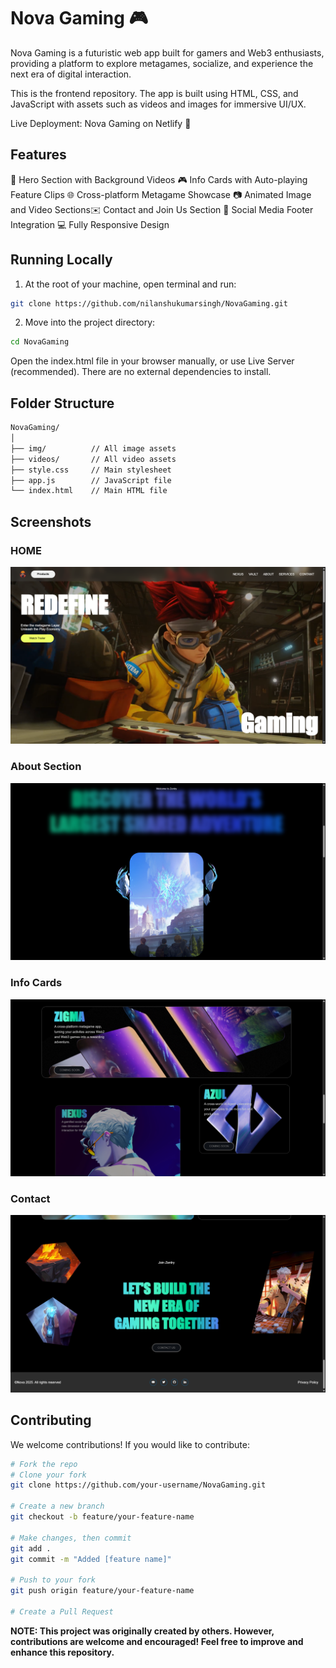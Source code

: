 # Nova Gaming 🎮

Nova Gaming is a futuristic web app built for gamers and Web3 enthusiasts, providing a platform to explore metagames, socialize, and experience the next era of digital interaction.

This is the frontend repository.
The app is built using HTML, CSS, and JavaScript with assets such as videos and images for immersive UI/UX.

Live Deployment: Nova Gaming on Netlify 🚀

## Features

🚀 Hero Section with Background Videos
🎮 Info Cards with Auto-playing Feature Clips
🌐 Cross-platform Metagame Showcase
📷 Animated Image and Video Sections✉️ Contact and Join Us Section
🔗 Social Media Footer Integration
💻 Fully Responsive Design

## Running Locally

1. At the root of your machine, open terminal and run:

```bash
git clone https://github.com/nilanshukumarsingh/NovaGaming.git
```
2. Move into the project directory:

```bash
cd NovaGaming
```
Open the index.html file in your browser manually, or use Live Server (recommended).
There are no external dependencies to install.

## Folder Structure

```bash
NovaGaming/
│
├── img/          // All image assets
├── videos/       // All video assets
├── style.css     // Main stylesheet
├── app.js        // JavaScript file
└── index.html    // Main HTML file
```

## Screenshots

### HOME

![Home](screenshots/home.png)

### About Section

![About](screenshots/about.png)

### Info Cards

![Card](screenshots/card.png)

### Contact

![Contact](screenshots/Contact.png)

## Contributing

We welcome contributions!
If you would like to contribute:

```bash
# Fork the repo
# Clone your fork
git clone https://github.com/your-username/NovaGaming.git

# Create a new branch
git checkout -b feature/your-feature-name

# Make changes, then commit
git add .
git commit -m "Added [feature name]"

# Push to your fork
git push origin feature/your-feature-name

# Create a Pull Request
```

**NOTE: This project was originally created by others. However, contributions are welcome and encouraged! Feel free to improve and enhance this repository.**
